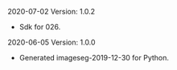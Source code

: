 2020-07-02 Version: 1.0.2
- Sdk for 026.

2020-06-05 Version: 1.0.0
- Generated imageseg-2019-12-30 for Python.

